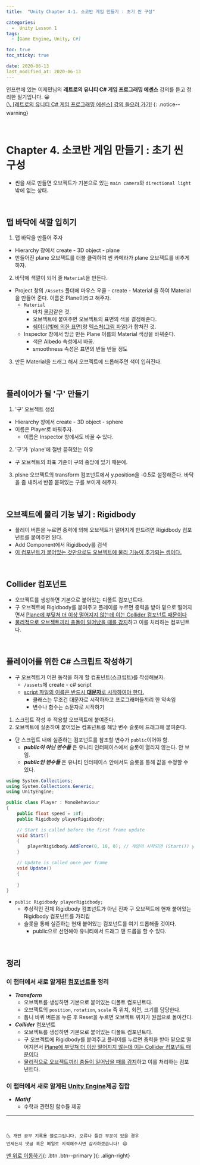 ```yaml
---
title:  "Unity Chapter 4-1. 소코반 게임 만들기 : 초기 씬 구성" 

categories:
  -  Unity Lesson 1 
tags:
  - [Game Engine, Unity, C#]

toc: true
toc_sticky: true

date: 2020-06-13
last_modified_at: 2020-06-13
---
```


인프런에 있는 이제민님의 **레트로의 유니티 C# 게임 프로그래밍 에센스** 강의를 듣고 정리한 필기입니다. 😀  
[🌜 [레트로의 유니티 C# 게임 프로그래밍 에센스] 강의 들으러 가기!](https://www.inflearn.com/course/%EC%9C%A0%EB%8B%88%ED%8B%B0-%EA%B2%8C%EC%9E%84-%ED%94%84%EB%A1%9C%EA%B7%B8%EB%9E%98%EB%B0%8D-%EC%97%90%EC%84%BC%EC%8A%A4)
{: .notice--warning}

<br>

# Chapter 4. 소코반 게임 만들기 : 초기 씬 구성
- 씬을 새로 만들면 오브젝트가 기본으로 있는 `main camera`와 `directional light`밖에 없는 상태. 

<br>

## 맵 바닥에 색깔 입히기
1. 맵 바닥을 만들어 주자
  - Hierarchy 창에서 create - 3D object - plane
  - 만들어진 plane 오브젝트를 더블 클릭하여 씬 카메라가 plane 오브젝트를 비추게 하자.
2. 바닥에 색깔이 되어 줄 `Material`을 만든다.
  - Project 창의 `/Assets` 폴더에 마우스 우클 - create - Material 을 하여 Material을 만들어 준다. 이름은 Plane이라고 해주자.
    - `Material`
      - 마치 <u>물감</u>같은 것.
      - 오브젝트에 붙여주면 오브젝트의 표면의 색을 결정해준다.
      - <u>쉐이더(빛에 의한 표면)</u>랑 <u>텍스처(그림 파일)</u>가 합쳐진 것.
    - Inspector 창에서 방금 만든 Plane 이름의 Material 색상을 바꿔준다. 
      - 색은 Albedo 속성에서 바꿈.
      - smoothness 속성은 표면의 반들 반들 정도
3. 만든 Material을 드래그 해서 오브젝트에 드롭해주면 색이 입혀진다.

<br>

## 플레이어가 될 '구' 만들기

1. '구' 오브젝트 생성
  - Hierarchy 창에서 create - 3D object - sphere
  - 이름은 Player로 바꿔주자.
    - 이름은 Inspector 창에서도 바꿀 수 있다. 
2. '구'가 'plane'에 절반 묻혀있는 이유
  - 구 오브젝트의 좌표 기준이 구의 중앙에 있기 때문에.
3. plsne 오브젝트의 transform 컴포넌트에서 y.position을 -0.5로 설정해준다. 바닥을 좀 내려서 반쯤 묻혀있는 구를 보이게 해주자.

<br>

## 오브젝트에 물리 기능 넣기 : Rigidbody
- 플레이 버튼을 누르면 중력에 의해 오브젝트가 떨어지게 만드려면 Rigidbody 컴포넌트를 붙여주면 된다.
- Add Component에서 Rigidbody를 검색
- <u>이 컴포넌트가 붙어있는 것만으로도 오브젝트에 물리 기능이 추가되는 셈이다.</u>

<br>

## Collider 컴포넌트
- 오브젝트를 생성하면 기본으로 붙어있는 디폴트 컴포넌트다.
- 구 오브젝트에 Rigidbody를 붙여주고 플레이를 누르면 중력을 받아 밑으로 떨어지면서 <u>Plane에 부딪쳐 더 이상 떨어지지 않는데 이는 Collider 컴포넌트 때문이다</u>
- <u>물리적으로 오브젝트끼리 충돌이 일어났을 때를 감지</u>하고 이를 처리하는 컴포넌트다.
  
<br>

## 플레이어를 위한 C# 스크립트 작성하기

- 구 오브젝트가 어떤 동작을 하게 할 컴포넌트(스크립트)를 작성해보자.
  - `/assets`에 create - c# script
  - <u>script 파일의 이름은 반드시 **대문자**로 시작하여야 한다.</u>
    - 클래스는 무조건 대문자로 시작하자고 프로그래머들끼리 한 약속임
    - 변수나 함수는 소문자로 시작하기

1. 스크립트 작성 후 적용할 오브젝트에 붙여준다.
2. 오브젝트에 실존하여 붙어있는 컴포넌트를 해당 변수 슬롯에 드래그해 붙여준다.
  - 단 스크립트 내에 실존하는 컴포넌트를 참조할 변수가 `public`이어야 함.
    - ***public이 아닌 변수들*** 은 유니티 인터페이스에서 슬롯이 열리지 않는다. 안 보임. 
    - ***public인 변수들*** 은 유니티 인터페이스 안에서도 슬롯을 통해 값을 수정할 수 있다.

```c#
using System.Collections;
using System.Collections.Generic;
using UnityEngine;

public class Player : MonoBehaviour
{
    public float speed = 10f;
    public Rigidbody playerRigidbody; 

    // Start is called before the first frame update
    void Start()
    {
        playerRigidbody.AddForce(0, 10, 0); // 게임이 시작되면 (Start()) y방향으로 10 만큼의 힘을 준다. 플레이어 오브젝트가 하늘로 승천할 것..
    }

    // Update is called once per frame
    void Update()
    {
        
    }
}
```

- `public Rigidbody playerRigidbody;`
  - 추상적인 전체 Rigidbody 컴포넌트가 아닌 진짜 구 오브젝트에 현재 붙어있는 Rigidbody 컴포넌트를 가리킴
  - 슬롯을 통해 실존하는 현재 붙어있는 컴포넌트를 여기 드롭해줄 것이다.
    - public으로 선언해야 유니티에서 드래그 앤 드롭을 할 수 있다. 

<br>

## 정리

### 이 챕터에서 새로 알게된 <u>컴포넌트</u>들 정리 
- ***Transform***
  - 오브젝트를 생성하면 기본으로 붙어있는 디폴트 컴포넌트다.
  - 오브젝트의 `position`, `rotation`, `scale` 즉 위치, 회전, 크기를 담당한다. 
  - 톱니 바퀴 버튼을 누른 후 Reset을 누르면 오브젝트 위치가 원점으로 돌아간다.
- ***Collider*** 컴포넌트
  - 오브젝트를 생성하면 기본으로 붙어있는 디폴트 컴포넌트다.
  - 구 오브젝트에 Rigidbody를 붙여주고 플레이를 누르면 중력을 받아 밑으로 떨어지면서 <u>Plane에 부딪쳐 더 이상 떨어지지 않는데 이는 Collider 컴포넌트 때문이다</u>
  - <u>물리적으로 오브젝트끼리 충돌이 일어났을 때를 감지</u>하고 이를 처리하는 컴포넌트다.

### 이 챕터에서 새로 알게된 <u>Unity Engine</u>제공 집합

- ***Mathf***
  - 수학과 관련된 함수들 제공

***
<br>

    🌜 개인 공부 기록용 블로그입니다. 오류나 틀린 부분이 있을 경우 
    언제든지 댓글 혹은 메일로 지적해주시면 감사하겠습니다! 😄

[맨 위로 이동하기](#){: .btn .btn--primary }{: .align-right}